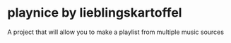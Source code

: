 playnice
by lieblingskartoffel
========

A project that will allow you to make a playlist from multiple music sources
